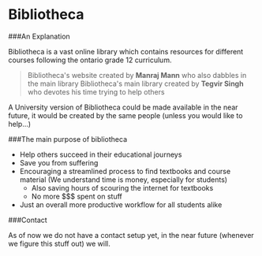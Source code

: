 # Bibliotheca

###An Explanation

Bibliotheca is a vast online library which contains resources for different courses following the ontario grade 12 curriculum.

> Bibliotheca's website created by **Manraj Mann** who also dabbles in the main library 
> Bibliotheca's main library created by **Tegvir Singh** who devotes his time trying to help others

A University version of Bibliotheca could be made available in the near future, it would be created by the same people (unless you would like to help...)

###The main purpose of bibliotheca
- Help others succeed in their educational journeys
- Save you from suffering
- Encouraging a streamlined process to find textbooks and course material (We understand time is money, especially for students)
    - Also saving hours of scouring the internet for textbooks
    - No more $$$ spent on stuff
- Just an overall more productive workflow for all students alike

###Contact

As of now we do not have a contact setup yet, in the near future (whenever we figure this stuff out) we will.
